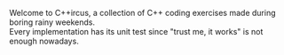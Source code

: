 Welcome to C++ircus, a collection of C++ coding exercises made during boring rainy weekends.<br>
Every implementation has its unit test since "trust me, it works" is not enough nowadays.